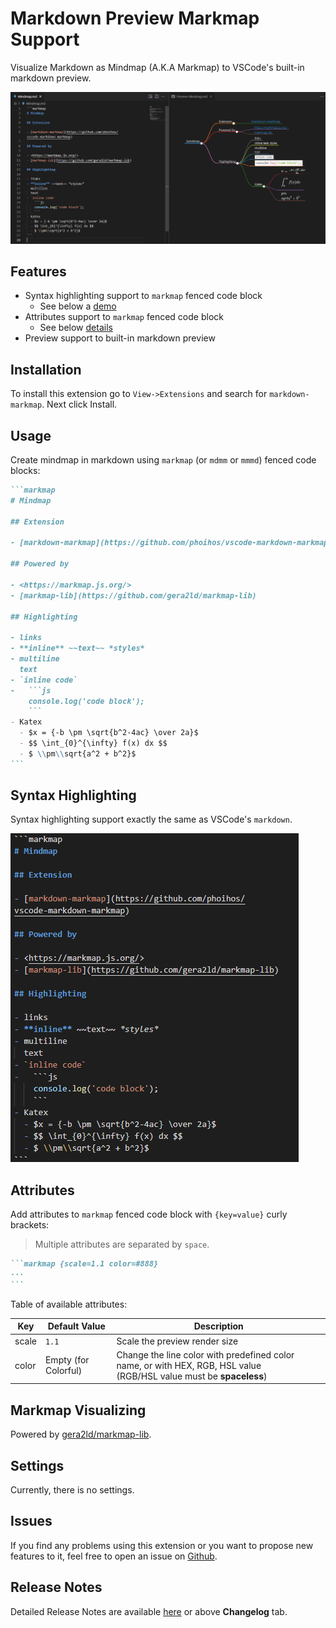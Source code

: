# Markdown Preview Markmap Support

Visualize Markdown as Mindmap (A.K.A Markmap) to VSCode's built-in markdown preview.

![Demo 1](./images/readme/demo1.png)

## Features

- Syntax highlighting support to `markmap` fenced code block
    - See below a [demo](#syntax-highlighting)
- Attributes support to `markmap` fenced code block
    - See below [details](#attributes)
- Preview support to built-in markdown preview

## Installation

To install this extension go to `View->Extensions` and search for `markdown-markmap`. Next click Install.

## Usage

Create mindmap in markdown using `markmap` (or `mdmm` or `mmmd`) fenced code blocks:

~~~markdown
```markmap
# Mindmap

## Extension

- [markdown-markmap](https://github.com/phoihos/vscode-markdown-markmap)

## Powered by

- <https://markmap.js.org/>
- [markmap-lib](https://github.com/gera2ld/markmap-lib)

## Highlighting

- links
- **inline** ~~text~~ *styles*
- multiline
  text
- `inline code`
-   ```js
    console.log('code block');
    ```
- Katex
  - $x = {-b \pm \sqrt{b^2-4ac} \over 2a}$
  - $$ \int_{0}^{\infty} f(x) dx $$
  - $ \\pm\\sqrt{a^2 + b^2}$
```
~~~

## Syntax Highlighting

Syntax highlighting support exactly the same as VSCode's `markdown`.

![Demo 2](./images/readme/demo2.png)

## Attributes

Add attributes to `markmap` fenced code block with `{key=value}` curly brackets:
> Multiple attributes are separated by `space`.

~~~markdown
```markmap {scale=1.1 color=#888}
···
```
~~~

Table of available attributes:

| Key   | Default Value        | Description                                                                                                            |
| ----- | -------------------- | ---------------------------------------------------------------------------------------------------------------------- |
| scale | `1.1`                | Scale the preview render size                                                                                          |
| color | Empty (for Colorful) | Change the line color with predefined color name, or with HEX, RGB, HSL value<br>(RGB/HSL value must be **spaceless**) |

## Markmap Visualizing

Powered by [gera2ld/markmap-lib](https://github.com/gera2ld/markmap/tree/master/packages/markmap-lib).

## Settings

Currently, there is no settings.

## Issues

If you find any problems using this extension or you want to propose new features to it, feel free to open an issue on [Github](https://github.com/phoihos/vscode-markdown-markmap/issues).

## Release Notes

Detailed Release Notes are available [here](https://github.com/phoihos/vscode-markdown-markmap/blob/master/CHANGELOG.md) or above **Changelog** tab.
